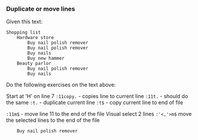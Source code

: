 ### Duplicate or move lines

Given this text:

```
Shopping list
    Hardware store
        Buy nail polish remover
        Buy nail polish remover
        Buy nails
        Buy new hammer
    Beauty parlor
        Buy nail polish remover
        Buy nails
```

Do the following exercises on the text above:

Start at 'H' on line 7
`:11copy.` - copies line to current line
`:11t.` - should do the same
`:t.` - duplicate current line
`:t$` - copy current line to end of file

`:11m$` - move line 11 to the end of the file
Visual select 2 lines
`:'<,'>m$` move the selected lines to the end of the file

        Buy nail polish remover
